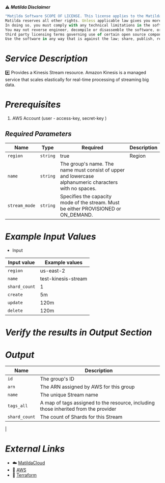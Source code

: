 :warning: ***Matilda Disclaimer***
```javascript
"Matilda Software SCOPE OF LICENSE. This license applies to the Matilda cloud product. The software is licensed, not sold. This agreement only gives you some rights to use the software. 
Matilda reserves all other rights. Unless applicable law gives you more rights despite this limitation, you may use the software only as expressly permitted in this agreement. 
In doing so, you must comply with any technical limitations in the software that only allow you to use it in certain ways. 
You may not reverse engineer, decompile or disassemble the software, or otherwise attempt to derive the source code for the software except and solely to the extent required by 
third party licensing terms governing use of certain open source components that may be included in the software; remove, minimize, block or modify any notices of Matilda or its suppliers in the software; 
Use the software in any way that is against the law; share, publish, rent or lease the software, or provide the software as a offering for others to use."
```

# *Service Description*
:hash: Provides a Kinesis Stream resource. Amazon Kinesis is a managed service that scales elastically for real-time processing of streaming big data.

# *Prerequisites*
1. AWS Account (user - access-key, secret-key )



## *Required Parameters*
| Name | Type | Required | Description |
| --- | --- | --- | --- |
| `region` | `string` | true | Region |
| `name` | `string` |The group's name. The name must consist of upper and lowercase alphanumeric characters with no spaces.|
| `stream_mode` | `string` |Specifies the capacity mode of the stream. Must be either PROVISIONED or ON_DEMAND.|


# *Example Input Values*
* Input

| Input value                       | Example values                                                                           |
|-----------------------------------|------------------------------------------------------------------------------------------|
| `region`                          | us-east-2                                                                                | 
| `name`                            | test-kinesis-stream                                                                      |
| `shard_count`                     | 1                                                                                        |
| `create`                            | 5m                                                                                     |
| `update`                            | 120m                                                                                   |
| `delete`                            | 120m                                                                                   |



# *Verify the results in Output Section*
# *Output*
| Name | Description |
| ------------- | ------------- |
|  `id` | The group's ID |
|  `arn` |The ARN assigned by AWS for this group |
|  `name` | The unique Stream name |
|  `tags_all` | A map of tags assigned to the resource, including those inherited from the provider |
|  `shard_count` | The count of Shards for this Stream |
|  


# *External Links*
* :cloud: [MatildaCloud](https://www.matildacloud.com/docs/ "Matildacloud")
* :link: [AWS](https://aws.amazon.com/console/)
* :link: [Terraform](https://registry.terraform.io/providers/hashicorp/aws/latest/docs/resources/kinesis_stream)
